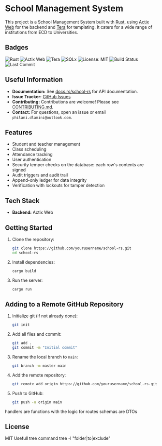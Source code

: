 # School Management System

This project is a School Management System built with [Rust](https://www.rust-lang.org/), using [Actix Web](https://actix.rs/) for the backend and [Tera](https://tera.netlify.app/) for templating. It caters for a wide range of institutions from ECD to Universities.

## Badges

![Rust](https://img.shields.io/badge/Rust-202020?style=for-the-badge&logo=rust)
![Actix Web](https://img.shields.io/badge/Actix%20Web-202020?style=for-the-badge&logo=actix)
![Tera](https://img.shields.io/badge/Tera-202020?style=for-the-badge)
![SQLx](https://img.shields.io/badge/SQLx-202020?style=for-the-badge&logo=postgresql)
![License: MIT](https://img.shields.io/badge/License-MIT-green.svg?style=for-the-badge)
![Build Status](https://img.shields.io/github/actions/workflow/status/yourusername/school-rs/ci.yml?branch=main&style=for-the-badge)
![Last Commit](https://img.shields.io/github/last-commit/yourusername/school-rs?style=for-the-badge)

## Useful Information

- **Documentation:** See [docs.rs/school-rs](https://docs.rs/school-rs) for API documentation.
- **Issue Tracker:** [GitHub Issues](https://github.com/yourusername/school-rs/issues)
- **Contributing:** Contributions are welcome! Please see [CONTRIBUTING.md](CONTRIBUTING.md).
- **Contact:** For questions, open an issue or email `philani.dlamini@outlook.com`.


## Features

- Student and teacher management
- Class scheduling
- Attendance tracking
- User authentication
- Security temper checks on the database: each row's contents are signed
- Audit triggers and audit trail
- Append-only ledger for data integrity
- Verification with lockouts for tamper detection

## Tech Stack

- **Backend:** Actix Web
  

## Getting Started

1. Clone the repository:
    ```bash
    git clone https://github.com/yourusername/school-rs.git
    cd school-rs
    ```
2. Install dependencies:
    ```bash
    cargo build
    ```
3. Run the server:
    ```bash
    cargo run
    ```

## Adding to a Remote GitHub Repository

1. Initialize git (if not already done):
    ```bash
    git init
    ```
2. Add all files and commit:
    ```bash
    git add .
    git commit -m "Initial commit"
    ```
3. Rename the local branch to `main`:
    ```bash
    git branch -m master main
    ```
4. Add the remote repository:
    ```bash
    git remote add origin https://github.com/yourusername/school-rs.git
    ```
5. Push to GitHub:
    ```bash
    git push -u origin main
    ```

handlers are functions with the logic for routes
schemas are DTOs


## License

MIT
Usefull tree command
tree -I "folder|to|exclude"
